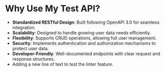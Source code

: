 # Why Use My Test API?

- **Standardized RESTful Design**: Built following OpenAPI 3.0 for seamless integration.
- **Scalability**: Designed to handle growing user data needs efficiently.
- **Flexibility**: Supports CRUD operations, allowing full user management.
- **Security**: Implements authentication and authorization mechanisms to protect user data.
- **Developer-Friendly**: Well-documented endpoints with clear request and response structures.
- Adding a new line of text to test the linter feature. 